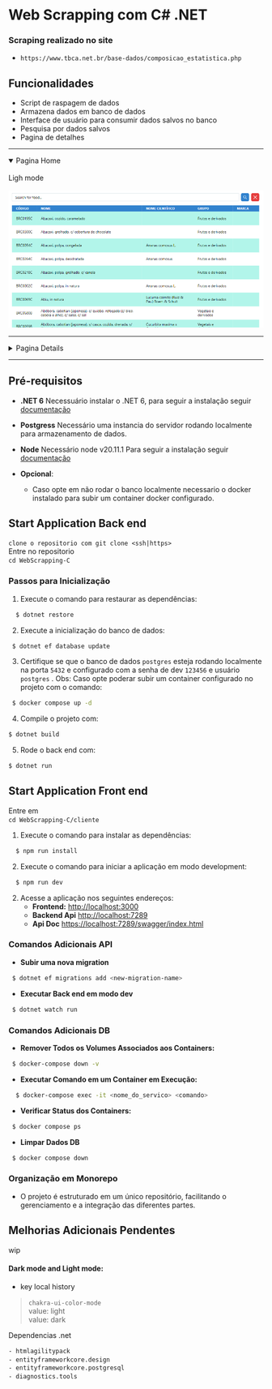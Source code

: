 # Web Scrapping com C# .NET

### Scraping realizado no site
- `https://www.tbca.net.br/base-dados/composicao_estatistica.php`

## Funcionalidades

- Script de raspagem de dados
- Armazena dados em banco de dados
- Interface de usuário para consumir dados salvos no banco
- Pesquisa por dados salvos
- Pagina de detalhes 

---

<details open>
<summary>Pagina Home</summary>
<br>
Ligh mode
<br><br>
<img src="./cliente/src/assets/image-home.png"></img>
</details>

---


<details>
<summary>Pagina Details</summary>
<br>
Ligh mode
<br><br>
<img src="./cliente/src/assets/image-details.png"></img>
</details>

---

## Pré-requisitos

- **.NET 6** Necessuário instalar o .NET 6, para seguir a instalação seguir [documentação](https://dotnet.microsoft.com/pt-br/download/dotnet/6.0)
- **Postgress** Necessário uma instancia do servidor rodando localmente para armazenamento de dados.
- **Node** Necessário node v20.11.1 Para seguir a instalação seguir [documentação](https://nodejs.org/en)

- **Opcional**:
  - Caso opte em não rodar o banco localmente necessario o docker instalado para subir um container docker configurado.

## Start Application Back end

`
clone o repositorio com git clone <ssh|https>
`\
Entre no repositorio\
`
cd WebScrapping-C
`

### Passos para Inicialização
1. Execute o comando para restaurar as dependências:

```sh
  $ dotnet restore
```

2. Execute a inicialização do banco de dados:
```sh
 $ dotnet ef database update
```

3. Certifique se que o banco de dados `postgres` esteja rodando localmente na porta `5432` e configurado com a senha de dev `123456` e usuário `postgres` . Obs: Caso opte poderar subir um container configurado no projeto com o comando:

```sh
 $ docker compose up -d
```

4. Compile o projeto com:

```sh
$ dotnet build
```

5. Rode o back end com:

```sh
$ dotnet run
```

## Start Application Front end

Entre em\
`
cd WebScrapping-C/cliente
`

1. Execute o comando para instalar as dependências:
```sh
  $ npm run install
```

2. Execute o comando para iniciar a aplicação em modo development:
```sh
  $ npm run dev
```


2. Acesse a aplicação nos seguintes endereços:
   - **Frontend:** [http://localhost:3000](http://localhost:3000)
   - **Backend Api** [http://localhost:7289](http://localhost:7289)
   - **Api Doc** [https://localhost:7289/swagger/index.html](https://localhost:7289/swagger/index.html)


  ### Comandos Adicionais API

- **Subir uma nova migration**

```bash
 $ dotnet ef migrations add <new-migration-name>
```
- **Executar Back end em modo dev**
```bash
 $ dotnet watch run
```

  ### Comandos Adicionais DB

- **Remover Todos os Volumes Associados aos Containers:**
```bash
 $ docker-compose down -v
```
- **Executar Comando em um Container em Execução:**
```bash
  $ docker-compose exec -it <nome_do_servico> <comando>
```
- **Verificar Status dos Containers:**
```bash
 $ docker compose ps
```

- **Limpar Dados DB**
```bash
 $ docker compose down
```

### Organização em Monorepo
- O projeto é estruturado em um único repositório, facilitando o gerenciamento e a integração das diferentes partes.


## Melhorias Adicionais Pendentes
 wip

#### Dark mode and Light mode:
- key local history
> `chakra-ui-color-mode`\
> value: light\
> value: dark

Dependencias .net
```sh
- htmlagilitypack
- entityframeworkcore.design
- entityframeworkcore.postgresql
- diagnostics.tools
```